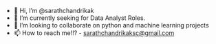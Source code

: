 - 👋 Hi, I’m @sarathchandrikak
- 🌱 I’m currently seeking for Data Analyst Roles.
- 💞️ I’m looking to collaborate on python and machine learning projects
- 📫 How to reach me!!? - sarathchandrikaksc@gmail.com

<!---
sarathchandrikak/sarathchandrikak is a ✨ special ✨ repository because its `README.md` (this file) appears on your GitHub profile.
You can click the Preview link to take a look at your changes.
--->
